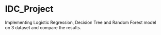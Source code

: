 # IDC_Project
Implementing Logistic Regression, Decision Tree and Random Forest model on 3 dataset and compare the results.

